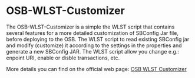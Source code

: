 OSB-WLST-Customizer
===================

The OSB-WLST-Customizer is a simple the WLST script that contains several features for a more detailed customization of SBConfig Jar file, before deploying to the OSB. The WLST script to read existing SBConfig jar and modify (customize) it according to the settings in the properties and generate a new SBConfig JAR. The WLST script allow you change e.g.: enpoint URI, enable or disble transactions, etc. 

More details you can find on the official web page: [OSB WLST Customizer](http://tomecode.github.io/OSB-WLST-Customizer)
